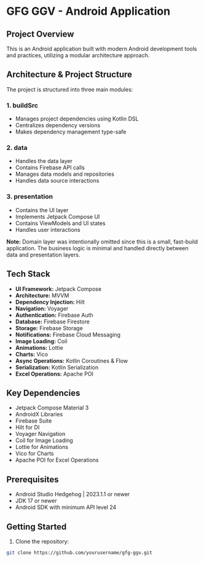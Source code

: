 # GFG GGV - Android Application

## Project Overview
This is an Android application built with modern Android development tools and practices, utilizing a modular architecture approach.

## Architecture & Project Structure
The project is structured into three main modules:

### 1. buildSrc
- Manages project dependencies using Kotlin DSL
- Centralizes dependency versions
- Makes dependency management type-safe

### 2. data
- Handles the data layer
- Contains Firebase API calls
- Manages data models and repositories
- Handles data source interactions

### 3. presentation
- Contains the UI layer
- Implements Jetpack Compose UI
- Contains ViewModels and UI states
- Handles user interactions

**Note:** Domain layer was intentionally omitted since this is a small, fast-build application. The business logic is minimal and handled directly between data and presentation layers.

## Tech Stack
- **UI Framework:** Jetpack Compose
- **Architecture:** MVVM
- **Dependency Injection:** Hilt
- **Navigation:** Voyager
- **Authentication:** Firebase Auth
- **Database:** Firebase Firestore
- **Storage:** Firebase Storage
- **Notifications:** Firebase Cloud Messaging
- **Image Loading:** Coil
- **Animations:** Lottie
- **Charts:** Vico
- **Async Operations:** Kotlin Coroutines & Flow
- **Serialization:** Kotlin Serialization
- **Excel Operations:** Apache POI

## Key Dependencies
- Jetpack Compose Material 3
- AndroidX Libraries
- Firebase Suite
- Hilt for DI
- Voyager Navigation
- Coil for Image Loading
- Lottie for Animations
- Vico for Charts
- Apache POI for Excel Operations

## Prerequisites
- Android Studio Hedgehog | 2023.1.1 or newer
- JDK 17 or newer
- Android SDK with minimum API level 24

## Getting Started
1. Clone the repository:
```bash
git clone https://github.com/yourusername/gfg-ggv.git
